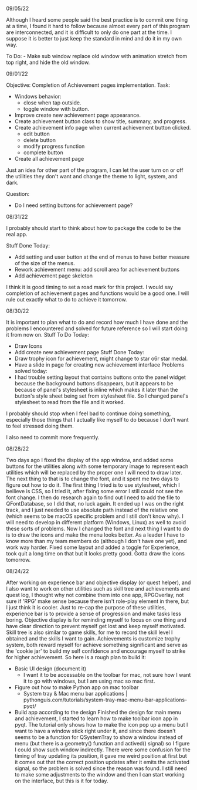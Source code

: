 09/05/22

Although I heard some people said the best practice is to commit one thing
at a time, I found it hard to follow because almost every part of this program 
are interconnected, and it is difficult to only do one part at the time. 
I suppose it is better to just keep the standard in mind and do it in my own way.

To Do: 
    - Make sub window replace old window with animation stretch from top right,
and hide the old window.

09/01/22

Objective: Completion of Achievement pages implementation.
Task:
   - Windows behavior: 
     - close when tap outside.
     - toggle window with button.
   - Improve create new achievement page appearance.
   - Create achievement button class to show title, summary, and progress.
   - Create achievement info page when current achievement button clicked.
     - edit button
     - delete button
     - modify progress function
     - complete button
   - Create all achievement page
   
Just an idea for other part of the program, I can let the user turn on
or off the utilities they don't want and change the theme to light, system, and dark.

Question:
   - Do I need setting buttons for achievement page?

08/31/22

I probably should start to think about how to package the code to be the real app.

Stuff Done Today:
- Add setting and user button at the end of menus to have better measure of the
size of the menus.
- Rework achievement menu: add scroll area for achievement buttons
- Add achievement page skeleton

I think it is good timing to set a road mark for this project.
I would say completion of achievement pages and functions would be a good one.
I will rule out exactly what to do to achieve it tomorrow.

08/30/22

It is important to plan what to do and record how much I have done
and the problems I encountered and solved for future reference so I will 
start doing it from now on.
Stuff To Do Today:
   - Draw Icons
   - Add create new achievement page
Stuff Done Today:
   - Draw trophy icon for achievement, might change to star o6r star medal.
   - Have a slide in page for creating new achievement interface
Problems solved today:
   - I had trouble setting layout that contains buttons onto the panel
widget because the background buttons disappears, but it appears to be
because of panel's stylesheet is inline which makes it later than the
button's style sheet being set from stylesheet file. So I changed panel's
stylesheet to read from the file and it worked.

I probably should stop when I feel bad to continue doing something, especially
those things that I actually like myself to do because I don't want to feel 
stressed doing them.

I also need to commit more frequently.

08/28/22

Two days ago I fixed the display of the app window, and added some buttons for the utilities along with
some temporary image to represent each utilities which will be replaced by the proper one I will need to 
draw later. The next thing to that is to change the font, and it spent me two days to figure out how to
do it. The first thing I tried is to use stylesheet, which I beilieve is CSS, so I tried it, after fixing
some error I still could not see the font change. I then do research again to find out I need to add
the file to QFontDatabase, so I did that, no luck again. It ended up I was on the right track, and I just
needed to use absolute path instead of the relative one (which seems to be macOS specific problem and I 
still don't know why). I will need to develop in different platform (Windows, Linux) as well to avoid these
sorts of problems. Now I changed the font and next thing I want to do is to draw the icons and make the menu
looks better. As a leader I have to know more than my team members do (although I don't have one yet), and 
work way harder.
Fixed some layout and added a toggle for Experience, took quit a long time on that but it looks pretty good.
Gotta draw the icons tomorrow.

08/24/22

After working on experience bar and objective display (or quest helper), and I also want to work on other 
utilities such as skill tree and achievements and quest log, I thought why not combine them into one app, 
RPGOverlay, not sure if 'RPG' make sense because there isn't role-play element in there, but I just think 
it is cooler. 
Just to re-cap the purpose of these utilities, experience bar is to provide a sense of progression 
and make tasks less boring. Objective display is for reminding myself to focus on one thing and have clear
direction to prevent myself get lost and keep myself motivated. Skill tree is also similar to game skills,
for me to record the skill level I obtained and the skills I want to gain. Achievements is customize trophy
system, both reward myself for achieve something significant and serve as the 'cookie jar' to build my self
confidence and encourage myself to strike for higher achievement. 
So here is a rough plan to build it: 
 - Basic UI design (document it)
   - I want it to be accessable on the toolbar for mac, not sure how I want
it to go with windows, but I am using mac so mac first. 
 - Figure out how to make Python app on mac toolbar
   - System tray & Mac menu bar applications | pythonguis.com/tutorials/system-tray-mac-menu-bar-applications-pyqt/
 - Build app according to the design
Finished the design for main menu and achievement, I started to learn how to make toolbar icon app in pyqt.
The tutorial only shows how to make the icon pop up a menu but I want to have a window stick right under it,
and since there doesn't seems to be a function for QSystemTray to show a window instead of menu (but there
is a geometry() function and actived() signal) so I figure I could show such window indirectly. 
There were some confusion for the timing of tray updating its position, it gave me weird position at first
but it comes out that the correct position updates after it emits the activated signal, so the problem is 
solved since the reason was found. I still need to make some adjustments to the window and then I can start
working on the interface, but this is it for today.

